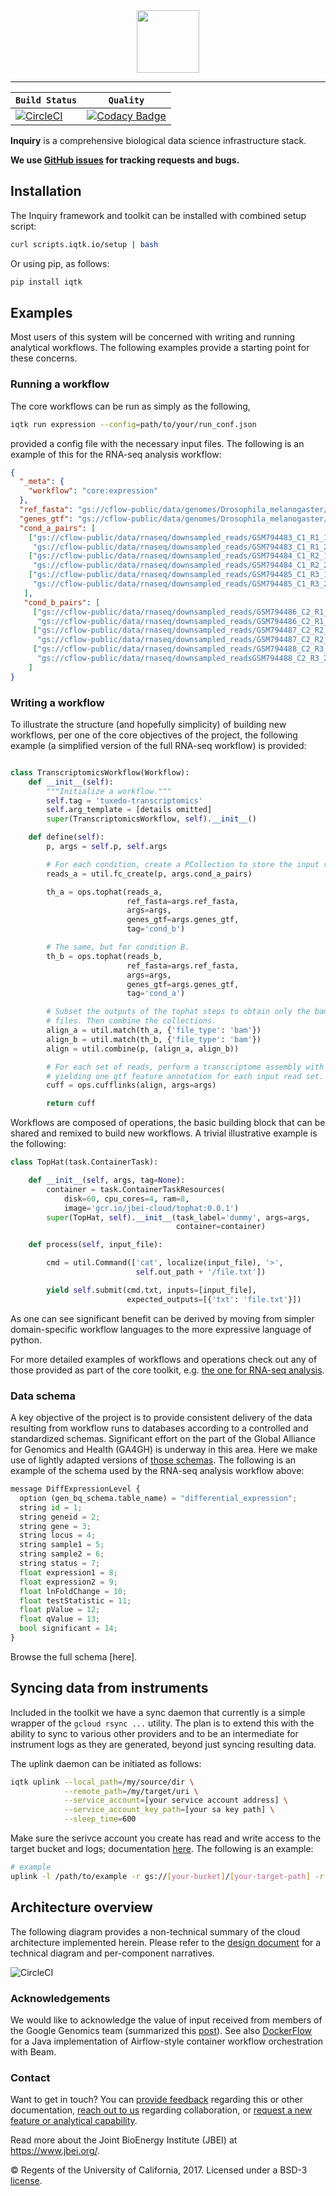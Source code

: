 <div align="center">
  <img src="inquiry/docs/assets/logotype_blue_small.png" style="width:100px"></img>
</div>

-----------------
| **`Build Status`** | **`Quality`** |
|----------------|-----------------|
|[![CircleCI](https://circleci.com/gh/JBEI/iqtk.svg?style=svg)](https://circleci.com/gh/JBEI/iqtk)|[![Codacy Badge](https://api.codacy.com/project/badge/Grade/87bf3dd5af7c4527893917be1d23da10)](https://www.codacy.com?utm_source=github.com&amp;utm_medium=referral&amp;utm_content=JBEI/iqtk&amp;utm_campaign=Badge_Grade)|

**Inquiry** is a comprehensive biological data science infrastructure stack.

**We use [GitHub issues](https://github.com/.../issues) for
tracking requests and bugs.**


## Installation

The Inquiry framework and toolkit can be installed with combined setup script:

```bash
curl scripts.iqtk.io/setup | bash
```

Or using pip, as follows:

```bash
pip install iqtk
```

## Examples

Most users of this system will be concerned with writing and running analytical workflows. The following examples provide a starting point for these concerns.

### Running a workflow

The core workflows can be run as simply as the following,

```bash
iqtk run expression --config=path/to/your/run_conf.json
```

provided a config file with the necessary input files. The following is an example of this for the RNA-seq analysis workflow:

```json
{
  "_meta": {
    "workflow": "core:expression"
  },
  "ref_fasta": "gs://cflow-public/data/genomes/Drosophila_melanogaster/Ensembl/BDGP5.25/Sequence/BowtieIndex/genome.fa",
  "genes_gtf": "gs://cflow-public/data/genomes/Drosophila_melanogaster/Ensembl/BDGP5.25/Annotation/Archives/archive-2015-07-17-14-30-26/Genes/genes.gtf",
  "cond_a_pairs": [
    ["gs://cflow-public/data/rnaseq/downsampled_reads/GSM794483_C1_R1_1_small.fq",
     "gs://cflow-public/data/rnaseq/downsampled_reads/GSM794483_C1_R1_2_small.fq"],
    ["gs://cflow-public/data/rnaseq/downsampled_reads/GSM794484_C1_R2_1_small.fq",
     "gs://cflow-public/data/rnaseq/downsampled_reads/GSM794484_C1_R2_2_small.fq"],
    ["gs://cflow-public/data/rnaseq/downsampled_reads/GSM794485_C1_R3_1_small.fq",
     "gs://cflow-public/data/rnaseq/downsampled_reads/GSM794485_C1_R3_2_small.fq"]
   ],
   "cond_b_pairs": [
     ["gs://cflow-public/data/rnaseq/downsampled_reads/GSM794486_C2_R1_1_small.fq",
      "gs://cflow-public/data/rnaseq/downsampled_reads/GSM794486_C2_R1_2_small.fq"],
     ["gs://cflow-public/data/rnaseq/downsampled_reads/GSM794487_C2_R2_1_small.fq",
      "gs://cflow-public/data/rnaseq/downsampled_reads/GSM794487_C2_R2_2_small.fq"],
     ["gs://cflow-public/data/rnaseq/downsampled_reads/GSM794488_C2_R3_1_small.fq",
      "gs://cflow-public/data/rnaseq/downsampled_readsGSM794488_C2_R3_2_small.fq"]
    ]
}

```

### Writing a workflow

To illustrate the structure (and hopefully simplicity) of building new workflows, per one of the core objectives of the project, the following  example (a simplified version of the full RNA-seq workflow) is provided:

```python

class TranscriptomicsWorkflow(Workflow):
    def __init__(self):
        """Initialize a workflow."""
        self.tag = 'tuxedo-transcriptomics'
        self.arg_template = [details omitted]
        super(TranscriptomicsWorkflow, self).__init__()

    def define(self):
        p, args = self.p, self.args

        # For each condition, create a PCollection to store the input read pairs.
        reads_a = util.fc_create(p, args.cond_a_pairs)

        th_a = ops.tophat(reads_a,
                          ref_fasta=args.ref_fasta,
                          args=args,
                          genes_gtf=args.genes_gtf,
                          tag='cond_b')

        # The same, but for condition B.
        th_b = ops.tophat(reads_b,
                          ref_fasta=args.ref_fasta,
                          args=args,
                          genes_gtf=args.genes_gtf,
                          tag='cond_a')

        # Subset the outputs of the tophat steps to obtain only the bam (alignment)
        # files. Then combine the collections.
        align_a = util.match(th_a, {'file_type': 'bam'})
        align_b = util.match(th_b, {'file_type': 'bam'})
        align = util.combine(p, (align_a, align_b))

        # For each set of reads, perform a transcriptome assembly with cufflinks,
        # yielding one gtf feature annotation for each input read set.
        cuff = ops.cufflinks(align, args=args)

        return cuff

```

Workflows are composed of operations, the basic building block that can be shared and remixed to build new workflows. A trivial illustrative example is the following:

```python
class TopHat(task.ContainerTask):

    def __init__(self, args, tag=None):
        container = task.ContainerTaskResources(
            disk=60, cpu_cores=4, ram=8,
            image='gcr.io/jbei-cloud/tophat:0.0.1')
        super(TopHat, self).__init__(task_label='dummy', args=args,
                                     container=container)

    def process(self, input_file):

        cmd = util.Command(['cat', localize(input_file), '>',
                            self.out_path + '/file.txt'])

        yield self.submit(cmd.txt, inputs=[input_file],
                          expected_outputs=[{'txt': 'file.txt'}])
```

As one can see significant benefit can be derived by moving from simpler domain-specific workflow languages to the more expressive language of python.

For more detailed examples of workflows and operations check out any of those provided as part of the core toolkit, e.g. [the one for RNA-seq analysis](inquiry/toolkit/rna_quantification/workflow.py).

### Data schema

A key objective of the project is to provide consistent delivery of the data resulting from workflow runs to databases according to a controlled and standardized schemas. Significant effort on the part of the Global Alliance for Genomics and Health (GA4GH) is underway in this area. Here we make use of lightly adapted versions of [those schemas](https://github.com/ga4gh/ga4gh-schemas/tree/master/src/main/proto/ga4gh). The following is an example of the schema used by the RNA-seq analysis workflow above:

```python
message DiffExpressionLevel {
  option (gen_bq_schema.table_name) = "differential_expression";
  string id = 1;
  string geneid = 2;
  string gene = 3;
  string locus = 4;
  string sample1 = 5;
  string sample2 = 6;
  string status = 7;
  float expression1 = 8;
  float expression2 = 9;
  float lnFoldChange = 10;
  float testStatistic = 11;
  float pValue = 12;
  float qValue = 13;
  bool significant = 14;
}
```

Browse the full schema [here].

## Syncing data from instruments

Included in the toolkit we have a sync daemon that currently is a simple wrapper of the `gcloud rsync ...` utility. The plan is to extend this with the ability to sync to various other providers and to be an intermediate for instrument logs as they are generated, beyond just syncing resulting data.

The uplink daemon can be initiated as follows:

```bash
iqtk uplink --local_path=/my/source/dir \
            --remote_path=/my/target/uri \
            --service_account=[your service account address] \
            --service_account_key_path=[your sa key path] \
            --sleep_time=600
```

Make sure the serivce account you create has read and write access to the target bucket and logs; documentation [here](https://cloud.google.com/storage/docs/authentication). The following is an example:

```bash
# example
uplink -l /path/to/example -r gs://[your-bucket]/[your-target-path] -r 30
```

## Architecture overview

The following diagram provides a non-technical summary of the cloud architecture implemented herein. Please refer to the [design document](DESIGN.md) for a technical diagram and per-component narratives.

![CircleCI](inquiry/docs/assets/arch-pm.png)

### Acknowledgements

We would like to acknowledge the value of input received from members of the Google Genomics team (summarized this [post](https://opensource.googleblog.com/2016/11/docker-dataflow-happier-workflows.html)). See also [DockerFlow](https://github.com/googlegenomics/dockerflow) for a Java implementation of Airflow-style container workflow orchestration with Beam.

### Contact

Want to get in touch? You can [provide feedback](https://goo.gl/forms/2cOmuUrQ3n3CKpim1) regarding this or other documentation, [reach out to us](https://goo.gl/forms/j8FWdNJqABAoJvcW2) regarding collaboration, or [request a new feature or analytical capability](https://goo.gl/forms/dQm3SDcoNZsV7AAd2).

Read more about the Joint BioEnergy Institute (JBEI) at https://www.jbei.org/.

© Regents of the University of California, 2017. Licensed under a BSD-3 <a href="https://github.com/.../blob/master/LICENSE">license</a>.
